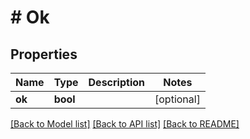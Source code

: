 # # Ok

## Properties

Name | Type | Description | Notes
------------ | ------------- | ------------- | -------------
**ok** | **bool** |  | [optional] 

[[Back to Model list]](../../README.md#documentation-for-models) [[Back to API list]](../../README.md#documentation-for-api-endpoints) [[Back to README]](../../README.md)


